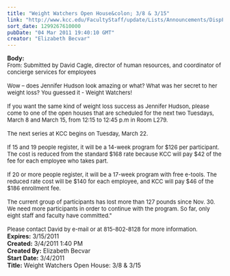 ```yaml
---
title: "Weight Watchers Open House&colon; 3/8 & 3/15"
link: "http://www.kcc.edu/FacultyStaff/update/Lists/Announcements/DispForm.aspx?ID=149"
sort_date: 1299267610000
pubDate: "04 Mar 2011 19:40:10 GMT"
creator: "Elizabeth Becvar"
---
```


<div><b>Body:</b> <div class=ExternalClass1A23AF6D90C24EF18B34DD10A603B90C><div><font size=2>From: Submitted by David Cagle, director of human resources, and coordinator of concierge services for employees</font></div><font size=2>
<div><br>Wow – does Jennifer Hudson look amazing or what? What was her secret to her weight loss? You guessed it - Weight Watchers! </div>
<div><br>If you want the same kind of weight loss success as Jennifer Hudson, please come to one of the open houses that are scheduled for the next two Tuesdays, March 8 and March 15, from 12:15 to 12:45 p.m in Room L279. </div>
<div><br>The next series at KCC begins on Tuesday, March 22. </div>
<div><br>If 15 and 19 people register, it will be a 14-week program for $126 per participant. The cost is reduced from the standard $168 rate because KCC will pay $42 of the fee for each employee who takes part.</div>
<div><br>If 20 or more people register, it will be a 17-week program with free e-tools. The reduced rate cost will be $140 for each employee, and KCC will pay $46 of the $186 enrollment fee. </div>
<div><br>The current group of participants has lost more than 127 pounds since Nov. 30. We need more participants in order to continue with the program. So far, only eight staff and faculty have committed.&quot;</div>
<div><br>Please contact David by e-mail or at 815-802-8128 for more information.<br></div></font></div></div>
<div><b>Expires:</b> 3/15/2011</div>
<div><b>Created:</b> 3/4/2011 1:40 PM</div>
<div><b>Created By:</b> Elizabeth Becvar</div>
<div><b>Start Date:</b> 3/4/2011</div>
<div><b>Title:</b> Weight Watchers Open House: 3/8 &amp; 3/15</div>
